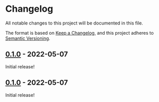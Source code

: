 # Changelog

All notable changes to this project will be documented in this file.

The format is based on [Keep a Changelog](https://keepachangelog.com/en/1.0.0/),
and this project adheres to [Semantic Versioning](https://semver.org/spec/v2.0.0.html).

## [0.1.0] - 2022-05-07

Initial release!

[unreleased]: https://github.com/maizzle/tailwindcss-plugin-starter/compare/v0.1.0...HEAD
[0.1.0]: https://github.com/maizzle/tailwindcss-plugin-starter/releases/tag/v0.1.0

## [0.1.0] - 2022-05-07

Initial release!

[unreleased]: https://github.com/maizzle/tailwindcss-plugin-starter/compare/v0.1.0...HEAD
[0.1.0]: https://github.com/maizzle/tailwindcss-plugin-starter/releases/tag/v0.1.0
